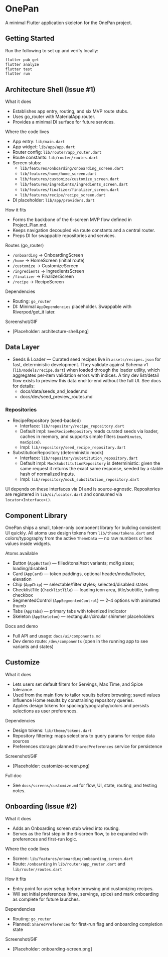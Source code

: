# OnePan

A minimal Flutter application skeleton for the OnePan project.

## Getting Started

Run the following to set up and verify locally:

```sh
flutter pub get
flutter analyze
flutter test
flutter run
```

## Architecture Shell (Issue #1)

What it does
- Establishes app entry, routing, and six MVP route stubs.
- Uses go_router with MaterialApp.router.
- Provides a minimal DI surface for future services.

Where the code lives
- App entry: `lib/main.dart`
- App widget: `lib/app/app.dart`
- Router config: `lib/router/app_router.dart`
- Route constants: `lib/router/routes.dart`
- Screen stubs:
  - `lib/features/onboarding/onboarding_screen.dart`
  - `lib/features/home/home_screen.dart`
  - `lib/features/customize/customize_screen.dart`
  - `lib/features/ingredients/ingredients_screen.dart`
  - `lib/features/finalizer/finalizer_screen.dart`
  - `lib/features/recipe/recipe_screen.dart`
- DI placeholder: `lib/app/providers.dart`

How it fits
- Forms the backbone of the 6-screen MVP flow defined in Project_Plan.md.
- Keeps navigation decoupled via route constants and a central router.
- Preps DI for swappable repositories and services.

Routes (go_router)
- `/onboarding` → OnboardingScreen
- `/home` → HomeScreen (initial route)
- `/customize` → CustomizeScreen
- `/ingredients` → IngredientsScreen
- `/finalizer` → FinalizerScreen
- `/recipe` → RecipeScreen

Dependencies
- Routing: `go_router`
- DI: Minimal `AppDependencies` placeholder. Swappable with Riverpod/get_it later.

Screenshot/GIF
- [Placeholder: architecture-shell.png]

## Data Layer

- Seeds & Loader — Curated seed recipes live in `assets/recipes.json` for fast, deterministic development. They validate against Schema v1 (`lib/models/recipe.dart`) when loaded through the loader utility, which aggregates per-item validation errors with indices. A tiny dev list/detail flow exists to preview this data end-to-end without the full UI. See docs for details:
  - docs/data/seeds_and_loader.md
  - docs/dev/seed_preview_routes.md

### Repositories
- RecipeRepository (seed-backed)
  - Interface: `lib/repository/recipe_repository.dart`
  - Default impl: `SeedRecipeRepository` reads curated seeds via loader, caches in memory, and supports simple filters (`maxMinutes`, `maxSpice`).
  - Impl: `lib/repository/seed_recipe_repository.dart`
- SubstitutionRepository (deterministic mock)
  - Interface: `lib/repository/substitution_repository.dart`
  - Default impl: `MockSubstitutionRepository` is deterministic: given the same request it returns the exact same response, seeded by a stable hash of normalized inputs.
  - Impl: `lib/repository/mock_substitution_repository.dart`

UI depends on these interfaces via DI and is source-agnostic. Repositories are registered in `lib/di/locator.dart` and consumed via `locator<Interface>()`.

## Component Library

OnePan ships a small, token-only component library for building consistent UI quickly. All atoms use design tokens from `lib/theme/tokens.dart` and colors/typography from the active `ThemeData` — no raw numbers or hex values inside widgets.

Atoms available
- Button (`AppButton`) — filled/tonal/text variants; md/lg sizes; loading/disabled
- Card (`AppCard`) — token paddings, optional header/media/footer, elevation
- Chip (`AppChip`) — selectable/filter styles; selected/disabled states
- ChecklistTile (`ChecklistTile`) — leading icon area, title/subtitle, trailing checkbox
- SegmentedControl (`AppSegmentedControl`) — 2–4 options with animated thumb
- Tabs (`AppTabs`) — primary tabs with tokenized indicator
- Skeleton (`AppSkeleton`) — rectangular/circular shimmer placeholders

Docs and demo
- Full API and usage: `docs/ui/components.md`
- Dev demo route: `/dev/components` (open in the running app to see variants and states)

## Customize

What it does
- Lets users set default filters for Servings, Max Time, and Spice tolerance.
- Used from the main flow to tailor results before browsing; saved values influence Home results by constraining repository queries.
- Applies design tokens for spacing/typography/colors and persists selections as user preferences.

Dependencies
- Design tokens: `lib/theme/tokens.dart`
- Repository filtering: maps selections to query params for recipe data sources
- Preferences storage: planned `SharedPreferences` service for persistence

Screenshot/GIF
- [Placeholder: customize-screen.png]

Full doc
- See `docs/screens/customize.md` for flow, UI, state, routing, and testing notes.

## Onboarding (Issue #2)

What it does
- Adds an Onboarding screen stub wired into routing.
- Serves as the first step in the 6-screen flow, to be expanded with preferences and first-run logic.

Where the code lives
- Screen: `lib/features/onboarding/onboarding_screen.dart`
- Route: `/onboarding` in `lib/router/app_router.dart` and `lib/router/routes.dart`

How it fits
- Entry point for user setup before browsing and customizing recipes.
- Will set initial preferences (time, servings, spice) and mark onboarding as complete for future launches.

Dependencies
- Routing: `go_router`
- Planned: `SharedPreferences` for first-run flag and onboarding completion state

Screenshot/GIF
- [Placeholder: onboarding-screen.png]

